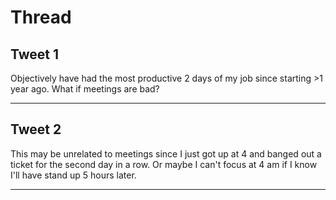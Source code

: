 # Thread

## Tweet 1

Objectively have had the most productive 2 days of my job since starting &gt;1 year ago. What if meetings are bad?

---

## Tweet 2

This may be unrelated to meetings since I just got up at 4 and banged out a ticket for the second day in a row. Or maybe I can't focus at 4 am if I know I'll have stand up 5 hours later.

---

